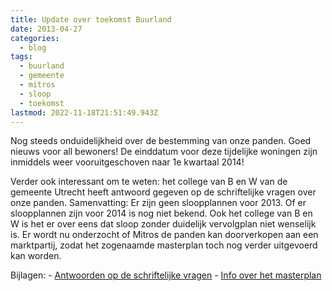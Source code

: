 ```yaml
---
title: Update over toekomst Buurland
date: 2013-04-27
categories:
  - blog
tags:
  - buurland
  - gemeente
  - mitros
  - sloop
  - toekomst
lastmod: 2022-11-18T21:51:49.943Z
---
```


Nog steeds onduidelijkheid over de bestemming van onze panden. Goed nieuws voor all bewoners! De einddatum voor deze tijdelijke woningen zijn inmiddels weer vooruitgeschoven naar 1e kwartaal 2014!

Verder ook interessant om te weten: het college van B en W van de gemeente Utrecht heeft antwoord gegeven op de schriftelijke vragen over onze panden. Samenvatting: Er zijn geen sloopplannen voor 2013. Of er sloopplannen zijn voor 2014 is nog niet bekend. Ook het college van B en W is het er over eens dat sloop zonder duidelijk vervolgplan niet wenselijk is. Er wordt nu onderzocht of Mitros de panden kan doorverkopen aan een marktpartij, zodat het zogenaamde masterplan toch nog verder uitgevoerd kan worden.

Bijlagen: - [Antwoorden op de schriftelijke vragen](http://www.utrecht.nl/smartsite.dws?id=88541&GID=385406.) - [Info over het masterplan](http://www.utrecht.nl/smartsite.dws?id=242021)
<!--more-->